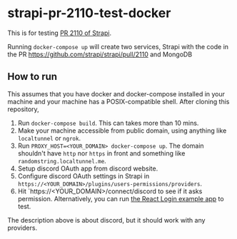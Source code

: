 # strapi-pr-2110-test-docker
This is for testing [PR 2110 of Strapi](https://github.com/strapi/strapi/pull/2110).

Running `docker-compose up` will create two services, Strapi with the code in the PR https://github.com/strapi/strapi/pull/2110 and MongoDB

## How to run

This assumes that you have docker and docker-compose installed in your machine and your machine has a POSIX-compatible shell. After cloning this repository,

1. Run `docker-compose build`. This can takes more than 10 mins.
2. Make your machine accessible from public domain, using anything like `localtunnel` or `ngrok`.
3. Run `PROXY_HOST=<YOUR_DOMAIN> docker-compose up`. The domain shouldn't have `http` nor `https` in front and something like `randomstring.localtunnel.me`.
4. Setup discord OAuth app from discord website.
5. Configure discord OAuth settings in Strapi in `https://<YOUR_DOMAIN>/plugins/users-permissions/providers`.
6. Hit `https://<YOUR_DOMAIN>/connect/discord to see if it asks permission. Alternatively, you can run [the React Login example app](https://github.com/strapi/strapi-examples/tree/master/login-react) to test.

The description above is about discord, but it should work with any providers.
